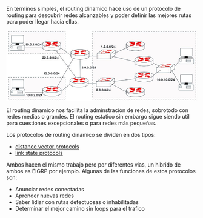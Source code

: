 En terminos simples, el routing dinamico hace uso de un protocolo de routing para descubrir redes alcanzables y poder definir las mejores rutas para poder llegar hacia ellas. 

![](_anexos_/13-13.jpg)

El routing dinamico nos facilita la adminstración de redes, sobrotodo con redes medias o grandes. El routing estatico sin embargo sigue siendo util para cuestiones excepcionales o para redes más pequeñas. 

Los protocolos de routing dinamico se dividen en dos tipos:
- [distance vector protocols](distance%20vector%20protocols.md) 
- [link state protocols](link%20state%20protocols.md) 

Ambos hacen el mismo trabajo pero por diferentes vias, un hibrido de ambos es EIGRP por ejemplo. Algunas de las funciones de estos protocolos son:
- Anunciar redes conectadas
- Aprender nuevas redes 
- Saber lidiar con rutas defectuosas o inhabilitadas
- Determinar el mejor camino sin loops para el trafico


